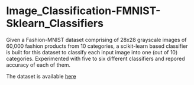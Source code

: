 # Image_Classification-FMNIST-Sklearn_Classifiers

Given a Fashion-MNIST dataset comprising of 28x28 grayscale images of 60,000 fashion products from 10 categories, a scikit-learn based classifier is built for this dataset to classify each input image into one (out of 10) categories. Experimented with five to six different classifiers and repored accuracy of each of them.

The dataset is available [here](https://www.kaggle.com/datasets/zalando-research/fashionmnist)
